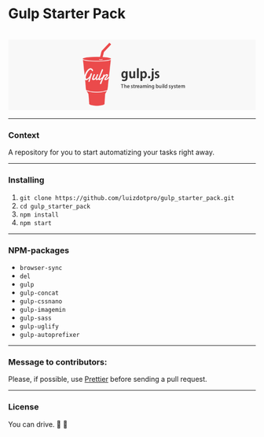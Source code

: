 # Gulp Starter Pack
<p align="center"> 
  <br>
  <img src="gulp.png" alt="Automate your tasks with gulp.js">
  <br>
</p>

___

### Context 
A repository for you to start automatizing your tasks right away. 
___

### Installing
1. `git clone https://github.com/luizdotpro/gulp_starter_pack.git`
2. `cd gulp_starter_pack` 
3. `npm install`
4. `npm start`

___

### NPM-packages

* `browser-sync`
* `del`
* `gulp`
* `gulp-concat`
* `gulp-cssnano`
* `gulp-imagemin`
* `gulp-sass`
* `gulp-uglify`
* `gulp-autoprefixer`

___

### Message to contributors:
Please, if possible, use [Prettier](https://prettier.io/) before sending a pull request.

___

### License
You can drive. :blue_car: :car: 
